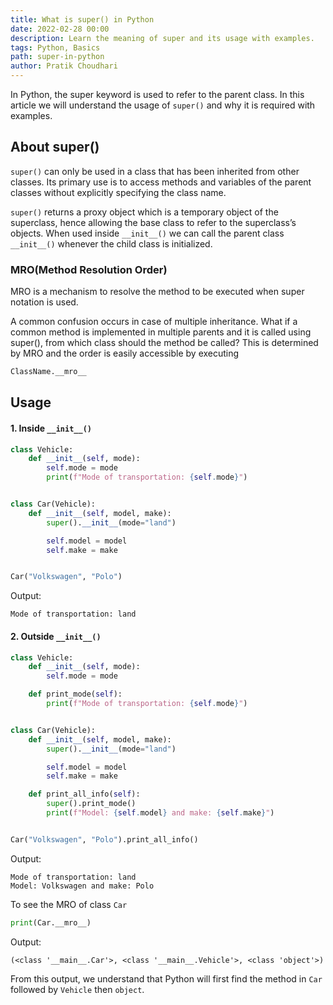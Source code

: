 ```yaml
---
title: What is super() in Python
date: 2022-02-28 00:00
description: Learn the meaning of super and its usage with examples.
tags: Python, Basics
path: super-in-python
author: Pratik Choudhari
---
```


In Python, the super keyword is used to refer to the parent class. In this article we will understand the usage of `super()` and why it is required with examples.

## About super()

`super()` can only be used in a class that has been inherited from other classes. Its primary use is to access methods and variables of the parent classes without explicitly specifying the class name.

`super()` returns a proxy object which is a temporary object of the superclass, hence allowing the base class to refer to the superclass’s objects. When used inside `__init__()` we can call the parent class `__init__()` whenever the child class is initialized.

### MRO(Method Resolution Order)

MRO is a mechanism to resolve the method to be executed when super notation is used.

A common confusion occurs in case of multiple inheritance. What if a common method is implemented in multiple parents and it is called using super(), from which class should the method be called? This is determined by MRO and the order is easily accessible by executing

```python
ClassName.__mro__
```

## Usage

#### 1. Inside `__init__()`

```python
class Vehicle:
    def __init__(self, mode):
        self.mode = mode
        print(f"Mode of transportation: {self.mode}")


class Car(Vehicle):
    def __init__(self, model, make):
        super().__init__(mode="land")

        self.model = model
        self.make = make


Car("Volkswagen", "Polo")
```

Output:
```console
Mode of transportation: land
```

#### 2. Outside `__init__()`

```python
class Vehicle:
    def __init__(self, mode):
        self.mode = mode

    def print_mode(self):
        print(f"Mode of transportation: {self.mode}")


class Car(Vehicle):
    def __init__(self, model, make):
        super().__init__(mode="land")

        self.model = model
        self.make = make

    def print_all_info(self):
        super().print_mode()
        print(f"Model: {self.model} and make: {self.make}")


Car("Volkswagen", "Polo").print_all_info()
```

Output:
```console
Mode of transportation: land
Model: Volkswagen and make: Polo
```

To see the MRO of class `Car`

```python
print(Car.__mro__)
```

Output:

```console
(<class '__main__.Car'>, <class '__main__.Vehicle'>, <class 'object'>)
```

From this output, we understand that Python will first find the method in `Car` followed by `Vehicle` then `object`.